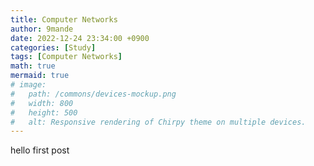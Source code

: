 ```yaml
---
title: Computer Networks
author: 9mande
date: 2022-12-24 23:34:00 +0900
categories: [Study]
tags: [Computer Networks]
math: true
mermaid: true
# image:
#   path: /commons/devices-mockup.png
#   width: 800
#   height: 500
#   alt: Responsive rendering of Chirpy theme on multiple devices.
---
```



hello first post